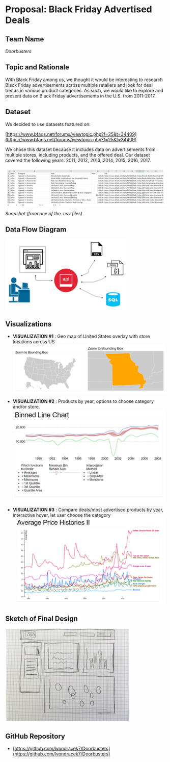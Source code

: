 # Proposal: Black Friday Advertised Deals

## Team Name

_Doorbusters_

## Topic and Rationale

With Black Friday among us, we thought it would be interesting to research Black Friday advertisements
across multiple retailers and look for deal trends in various product categories. As such, we would like to
explore and present data on Black Friday advertisements in the U.S. from 2011-2017.

## Dataset

We decided to use datasets featured on:

[https://www.bfads.net/forums/viewtopic.php?f=25&t=34409](https://www.bfads.net/forums/viewtopic.php?f=25&t=34409)

We chose this dataset because it includes data on advertisements from multiple stores, including
products, and the offered deal. Our dataset covered the following years: 2011, 2012, 2013, 2014, 2015,
2016, 2017.

![bfa.01png](Proposal/Resources/bfa.01.png)

_Snapshot (from one of the .csv files)_

## Data Flow Diagram
![bfa.02.png](Proposal/Resources/bfa.02.png)

## Visualizations

- **VISUALIZATION #1** : Geo map of United States overlay with store locations across US![bfa.03.png](Proposal/Resources/bfa.03.png)

- **VISUALIZATION #2** : Products by year, options to choose category and/or store.![bfa.04.png](Proposal/Resources/bfa.04.png)

- **VISUALIZATION #3** : Compare deals/most advertised products by year, interactive hover, let user choose
the category![bfa.05.png](Proposal/Resources/bfa.05.png)

## Sketch of Final Design
![bfa.06.png](Proposal/Resources/bfa.06.png)

## GitHub Repository

- [https://github.com/lvondracek7/Doorbusters](https://github.com/lvondracek7/Doorbusters)


